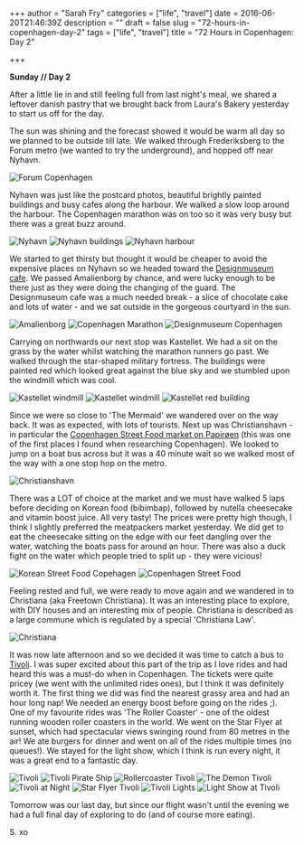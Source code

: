 +++
author = "Sarah Fry"
categories = ["life", "travel"]
date = 2016-06-20T21:46:39Z
description = ""
draft = false
slug = "72-hours-in-copenhagen-day-2"
tags = ["life", "travel"]
title = "72 Hours in Copenhagen: Day 2"

+++


**Sunday // Day 2**

After a little lie in and still feeling full from last night's meal, we shared a leftover danish pastry that we brought back from Laura's Bakery yesterday to start us off for the day.

The sun was shining and the forecast showed it would be warm all day so we planned to be outside till late. We walked through Frederiksberg to the Forum metro (we wanted to try the underground), and hopped off near Nyhavn.

![Forum Copenhagen](/content/images/2016/06/13308529_10154080941681399_4301066985715590192_o.jpg)

Nyhavn was just like the postcard photos, beautiful brightly painted buildings and busy cafes along the harbour. We walked a slow loop around the harbour. The Copenhagen marathon was on too so it was very busy but there was a great buzz around.

![Nyhavn](/content/images/2016/06/13301274_10154257166269216_4811036322036796686_o.jpg)
![Nyhavn buildings](/content/images/2016/06/13246252_10154080806891399_2358515356061075156_o.jpg)
![Nyhavn harbour](/content/images/2016/06/13254918_10154257166479216_4811018321052358056_o.jpg)

We started to get thirsty but thought it would be cheaper to avoid the expensive places on Nyhavn so we headed toward the [Designmuseum cafe](http://designmuseum.dk/en/information/cafe). We passed Amalienborg by chance, and were lucky enough to be there just as they were doing the changing of the guard. The Designmuseum cafe was a much needed break - a slice of chocolate cake and lots of water - and we sat outside in the gorgeous courtyard in the sun.

![Amalienborg](/content/images/2016/06/13268396_10154080808191399_6326058895869466461_o.jpg)
![Copenhagen Marathon](/content/images/2016/06/13243978_10154257166564216_2187620312007560503_o.jpg)
![Designmuseum Copenhagen](/content/images/2016/06/13301325_10154257166764216_4516442318991805012_o.jpg)

Carrying on northwards our next stop was Kastellet. We had a sit on the grass by the water whilst watching the marathon runners go past. We walked through the star-shaped military fortress. The buildings were painted red which looked great against the blue sky and we stumbled upon the windmill which was cool.

![Kastellet windmill](/content/images/2016/06/13243934_10154080808541399_7826212685785392186_o.jpg)
![Kastellet windmill](/content/images/2016/06/13268458_10154257168114216_2549082388495911708_o.jpg)
![Kastellet red building](/content/images/2016/06/13305155_10154080806946399_1250632848244620752_o.jpg)

Since we were so close to 'The Mermaid' we wandered over on the way back. It was as expected, with lots of tourists. Next up was Christianshavn - in particular the [Copenhagen Street Food market on Papirøen](http://copenhagenstreetfood.dk/en/) (this was one of the first places I found when researching Copenhagen). We looked to jump on a boat bus across but it was a 40 minute wait so we walked most of the way with a one stop hop on the metro.

![Christianshavn](/content/images/2016/06/13247810_10154257168239216_2585725961717198208_o.jpg)

There was a LOT of choice at the market and we must have walked 5 laps before deciding on Korean food (bibimbap), followed by nutella cheesecake and vitamin boost juice. All very tasty! The prices were pretty high though, I think I slightly preferred the meatpackers market yesterday. We did get to eat the cheesecake sitting on the edge with our feet dangling over the water, watching the boats pass for around an hour. There was also a duck fight on the water which people tried to split up - they were vicious!

![Korean Street Food Copehagen](/content/images/2016/06/13305236_10154257168284216_4038922425327395377_o.jpg)
![Copenhagen Street Food](/content/images/2016/06/Artboard-1-1.png)

Feeling rested and full, we were ready to move again and we wandered in to Christiana (aka Freetown Christiana). It was an interesting place to explore, with DIY houses and an interesting mix of people. Christiana is described as a large commune which is regulated by a special 'Christiana Law'.

![Christiana](/content/images/2016/06/13247696_10154080942176399_3022751071551111425_o.jpg)

It was now late afternoon and so we decided it was time to catch a bus to [Tivoli](http://www.tivoligardens.com/en). I was super excited about this part of the trip as I love rides and had heard this was a must-do when in Copenhagen. The tickets were quite pricey (we went with the unlimited rides ones), but I think it was definitely worth it. The first thing we did was find the nearest grassy area and had an hour long nap! We needed an energy boost before going on the rides ;). One of my favourite rides was 'The Roller Coaster' - one of the oldest running wooden roller coasters in the world. We went on the Star Flyer at sunset, which had spectacular views swinging round from 80 metres in the air! We ate burgers for dinner and went on all of the rides multiple times (no queues!). We stayed for the light show, which I think is run every night, it was a great end to a fantastic day.

![Tivoli](/content/images/2016/06/13244085_10154257168574216_6626329116333853420_o.jpg)
![Tivoli Pirate Ship](/content/images/2016/06/13308724_10154080808476399_1611965347900175327_o.jpg)
![Rollercoaster Tivoli](/content/images/2016/06/13248333_10154080807516399_1564585362504612492_o.jpg)
![The Demon Tivoli](/content/images/2016/06/13235581_10154257168889216_9140603610975831970_o.jpg)
![Tivoli at Night](/content/images/2016/06/13268140_10154257169114216_8085961024673905971_o.jpg)
![Star Flyer Tivoli](/content/images/2016/06/13243926_10154257169124216_808100396859937908_o.jpg)
![Tivoli Lights](/content/images/2016/06/13247680_10154257169594216_3923157559888168164_o.jpg)
![Light Show at Tivoli](/content/images/2016/06/13301555_10154257169849216_696783861003016906_o.jpg)

Tomorrow was our last day, but since our flight wasn't until the evening we had a full final day of exploring to do (and of course more eating).

S. xo

